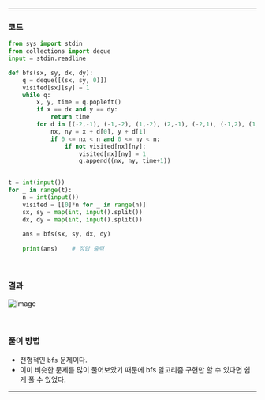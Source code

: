 ___
### 코드
```python
from sys import stdin
from collections import deque
input = stdin.readline

def bfs(sx, sy, dx, dy):
    q = deque([(sx, sy, 0)])
    visited[sx][sy] = 1
    while q:
        x, y, time = q.popleft()
        if x == dx and y == dy:
            return time
        for d in [(-2,-1), (-1,-2), (1,-2), (2,-1), (-2,1), (-1,2), (1,2), (2,1)]:
            nx, ny = x + d[0], y + d[1]
            if 0 <= nx < n and 0 <= ny < n:
                if not visited[nx][ny]:
                    visited[nx][ny] = 1
                    q.append((nx, ny, time+1))
    

t = int(input())
for _ in range(t):
    n = int(input())
    visited = [[0]*n for _ in range(n)]
    sx, sy = map(int, input().split())
    dx, dy = map(int, input().split())
    
    ans = bfs(sx, sy, dx, dy)
            
    print(ans)    # 정답 출력
```
<br>

### 결과
![image](https://user-images.githubusercontent.com/50696567/205531720-185d196c-957c-4875-bbe0-9f4cfd4900cb.png)

<br>

### 풀이 방법
- 전형적인 `bfs` 문제이다.
- 이미 비슷한 문제를 많이 풀어보았기 때문에 bfs 알고리즘 구현만 할 수 있다면 쉽게 풀 수 있었다.
___
